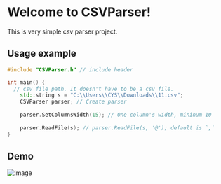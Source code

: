 # Welcome to CSVParser!

This is very simple csv parser project.

## Usage example

```cpp
#include "CSVParser.h" // include header

int main() {
  // csv file path. It doesn't have to be a csv file.
	std::string s = "C:\\Users\\CYS\\Downloads\\11.csv"; 
	CSVParser parser; // Create parser
  
	parser.SetColumnsWidth(15); // One column's width, mininum 10
  
	parser.ReadFile(s); // parser.ReadFile(s, '@'); default is `,`
}
```

## Demo

![image](https://user-images.githubusercontent.com/19161231/80074688-857d9a80-8584-11ea-87d1-de6c7e765643.png)
